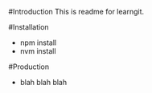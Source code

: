 #Introduction
This is readme for learngit.

#Installation

* npm install
* nvm install

#Production

* blah blah blah
